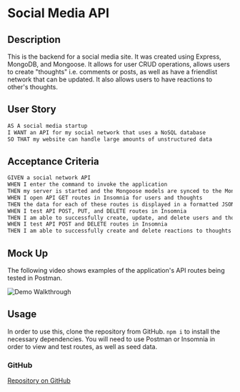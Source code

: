 # Social Media API

## Description

This is the backend for a social media site. It was created using Express, MongoDB, and Mongoose. It allows for user CRUD operations, allows users to create "thoughts" i.e. comments or posts, as well as have a friendlist network that can be updated. It also allows users to have reactions to other's thoughts.

## User Story

```md
AS A social media startup
I WANT an API for my social network that uses a NoSQL database
SO THAT my website can handle large amounts of unstructured data
```

## Acceptance Criteria

```md
GIVEN a social network API
WHEN I enter the command to invoke the application
THEN my server is started and the Mongoose models are synced to the MongoDB database
WHEN I open API GET routes in Insomnia for users and thoughts
THEN the data for each of these routes is displayed in a formatted JSON
WHEN I test API POST, PUT, and DELETE routes in Insomnia
THEN I am able to successfully create, update, and delete users and thoughts in my database
WHEN I test API POST and DELETE routes in Insomnia
THEN I am able to successfully create and delete reactions to thoughts and add and remove friends to a user’s friend list
```

## Mock Up

The following video shows examples of the application's API routes being tested in Postman.

![Demo Walkthrough](https://drive.google.com/file/d/1ZtGBOWBN4irzuU5LcgJzYKJ2MjXPNFBJ/view)

## Usage

In order to use this, clone the repository from GitHub. `npm i` to install the necessary dependencies. You will need to use Postman or Insomnia in order to view and test routes, as well as seed data. 

### GitHub

[Repository on GitHub](https://github.com/gabrielaortiz6/social-media-api)


